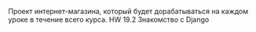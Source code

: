 Проект интернет-магазина, который будет дорабатываться на каждом уроке в течение всего курса.
HW 19.2 Знакомство с Django
